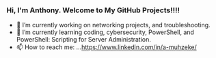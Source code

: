 ### Hi, I'm Anthony. Welcome to My GitHub Projects!!!!
- 🔭 I’m currently working on networking projects, and troubleshooting.
- 🌱 I’m currently learning coding, cybersecurity, PowerShell, and PowerShell: Scripting for Server Administration.
- 📫 How to reach me: ...https://www.linkedin.com/in/a-muhzeke/
